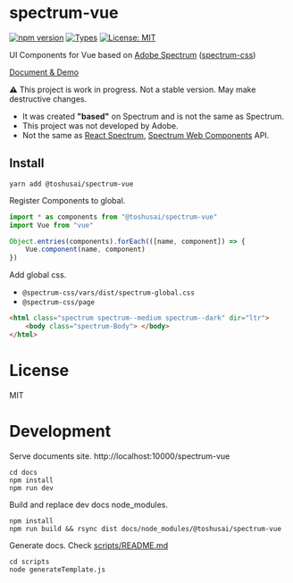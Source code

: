 # spectrum-vue
[![npm version](https://img.shields.io/npm/v/@toshusai%2Fspectrum-vue)](https://www.npmjs.com/package/@toshusai%2Fspectrum-vue)
[![Types](https://img.shields.io/npm/types/@toshusai%2Fspectrum-vue)](https://www.npmjs.com/package/@toshusai%2Fspectrum-vue)
[![License: MIT](https://img.shields.io/badge/License-MIT-yellow)](https://opensource.org/licenses/MIT)

UI Components for Vue based on [Adobe Spectrum](https://spectrum.adobe.com/) ([spectrum-css](https://github.com/adobe/spectrum-css))

[Document & Demo](https://toshusai.github.io/spectrum-vue/)

__:warning:__ This project is work in progress. Not a stable version. May make destructive changes.

- It was created __"based"__ on Spectrum and is not the same as Spectrum.
- This project was not developed by Adobe.
- Not the same as [React Spectrum](https://github.com/adobe/react-spectrum), [Spectrum Web Components](https://github.com/adobe/spectrum-web-components) API.


## Install
```
yarn add @toshusai/spectrum-vue
```

Register Components to global.
```ts
import * as components from "@toshusai/spectrum-vue"
import Vue from "vue"

Object.entries(components).forEach(([name, component]) => {
    Vue.component(name, component)
})
```

Add global css.  
- `@spectrum-css/vars/dist/spectrum-global.css`
- `@spectrum-css/page`

```html
<html class="spectrum spectrum--medium spectrum--dark" dir="ltr">
    <body class="spectrum-Body"> </body>
</html>
```

# License
MIT


# Development

Serve documents site.
http://localhost:10000/spectrum-vue
```
cd docs
npm install
npm run dev
```

Build and replace dev docs node_modules.
```
npm install
npm run build && rsync dist docs/node_modules/@toshusai/spectrum-vue
```

Generate docs.
Check [scripts/README.md](./scripts/README.md)
```
cd scripts
node generateTemplate.js
```
